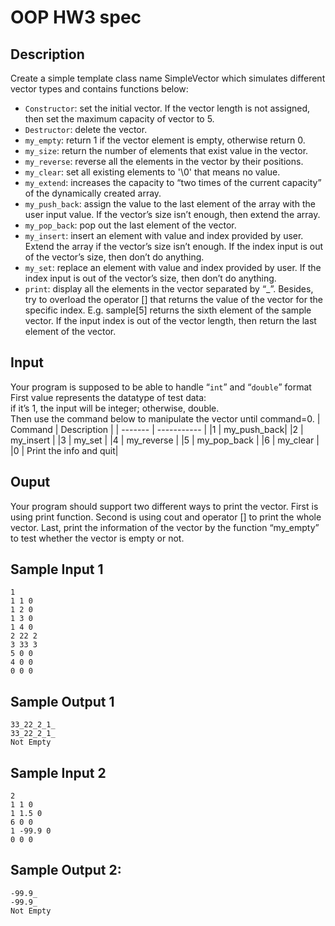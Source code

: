 # OOP HW3 spec
## Description
Create a simple template class name SimpleVector which simulates different vector types and contains functions below:
* `Constructor`: set the initial vector. If the vector length is not assigned, then set the maximum capacity of vector to 5.
* `Destructor`: delete the vector.
* `my_empty`: return 1 if the vector element is empty, otherwise return 0.
* `my_size`: return the number of elements that exist value in the vector.
* `my_reverse`: reverse all the elements in the vector by their positions.
* `my_clear`: set all existing elements to '\0' that means no value.
* `my_extend`: increases the capacity to “two times of the current capacity” of the dynamically created array.
* `my_push_back`: assign the value to the last element of the array with the user input value. If the vector’s size isn’t enough, then extend the array.
* `my_pop_back`: pop out the last element of the vector.
* `my_insert`: insert an element with value and index provided by user. Extend the array if the vector’s size isn’t enough. If the index input is out
of the vector’s size, then don’t do anything.
* `my_set`: replace an element with value and index provided by user. If the index input is out of the vector’s size, then don’t do anything.
* `print`: display all the elements in the vector separated by “_”. Besides, try to overload the operator [] that returns the value of the vector for the specific index. E.g. sample[5] returns the sixth element of the sample vector. If the input index is out of the vector length, then return the last element of the vector.

## Input
Your program is supposed to be able to handle “`int`” and “`double`” format First value represents the datatype of test data:   
if it’s 1, the input will be integer; otherwise, double.   
Then use the command below to manipulate the vector until command=0.
| Command | Description |
| ------- | ----------- |
|1        | my_push_back|
|2        | my_insert   |
|3        | my_set      |
|4        | my_reverse  |
|5        | my_pop_back |
|6        | my_clear    |
|0        | Print the info and quit|

## Ouput
Your program should support two different ways to print the vector. First is using print function. Second is using cout and operator [] to print the whole vector. Last, print the information of the vector by the function “my_empty” to test whether the vector is empty or not.

## Sample Input 1
```
1   
1 1 0   
1 2 0   
1 3 0    
1 4 0      
2 22 2     
3 33 3     
5 0 0    
4 0 0     
0 0 0     
```

## Sample Output 1
```
33_22_2_1_    
33_22_2_1_     
Not Empty     
```

## Sample Input 2
```
2    
1 1 0   
1 1.5 0     
6 0 0     
1 -99.9 0    
0 0 0    
```

## Sample Output 2:
```
-99.9_    
-99.9_     
Not Empty     
```

